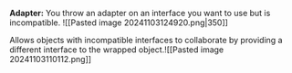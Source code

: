 **Adapter:** You throw an adapter on an interface you want to use but is incompatible.
![[Pasted image 20241103124920.png|350]]

Allows objects with incompatible interfaces to collaborate by providing a different interface to the wrapped object.![[Pasted image 20241103110112.png]]